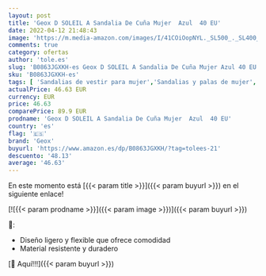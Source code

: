 ```yaml
---
layout: post
title: 'Geox D SOLEIL A Sandalia De Cuña Mujer  Azul  40 EU'
date: 2022-04-12 21:48:43
image: 'https://m.media-amazon.com/images/I/41COiOopNYL._SL500_._SL400_.jpg'
comments: true
category: ofertas
author: 'tole.es'
slug: 'B0863JGXKH-es Geox D SOLEIL A Sandalia De Cuña Mujer Azul 40 EU'
sku: 'B0863JGXKH-es'
tags: [ 'Sandalias de vestir para mujer','Sandalias y palas de mujer','Zapatos','Zapatos para mujer','Zapatos y complementos','geox','sandalia', ]
actualPrice: 46.63 EUR
currency: EUR
price: 46.63
comparePrice: 89.9 EUR
prodname: 'Geox D SOLEIL A Sandalia De Cuña Mujer  Azul  40 EU'
country: 'es'
flag: '🇪🇸'
brand: 'Geox'
buyurl: 'https://www.amazon.es/dp/B0863JGXKH/?tag=tolees-21'
descuento: '48.13'
average: '46.63'
---
```


En este momento está [{{< param title >}}]({{< param buyurl >}}) en el siguiente enlace!

[![{{< param prodname >}}]({{< param image >}})]({{< param buyurl >}})

🔎:

- Diseño ligero y flexible que ofrece comodidad
- Material resistente y duradero

[🛒 Aquí!!!]({{< param buyurl >}})
